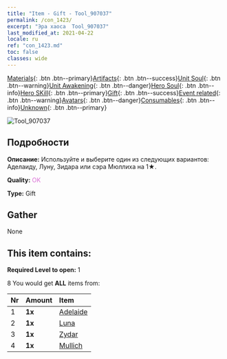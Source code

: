 ```yaml
---
title: "Item - Gift - Tool_907037"
permalink: /con_1423/
excerpt: "Эра хаоса  Tool_907037"
last_modified_at: 2021-04-22
locale: ru
ref: "con_1423.md"
toc: false
classes: wide
---
```

 [Materials](/ItemsRU/){: .btn .btn--primary}[Artifacts](/ItemsRU/Artifacts/){: .btn .btn--success}[Unit Soul](/ItemsRU/UnitSoul/){: .btn .btn--warning}[Unit Awakening](/ItemsRU/UnitAwakening/){: .btn .btn--danger}[Hero Soul](/ItemsRU/HeroSoul/){: .btn .btn--info}[Hero SKill](/ItemsRU/HeroSkill/){: .btn .btn--primary}[Gift](/ItemsRU/Gift/){: .btn .btn--success}[Event related](/ItemsRU/Events/){: .btn .btn--warning}[Avatars](/ItemsRU/Avatars/){: .btn .btn--danger}[Consumables](/ItemsRU/Consumables/){: .btn .btn--info}[Unknown](/ItemsRU/Unknown/){: .btn .btn--primary}

 ![Tool_907037](/images/t/i_907037.png)

## Подробности
 **Описание:** Используйте и выберите один из следующих вариантов: Аделаиду, Луну, Зидара или сэра Мюллиха на 1★.

 **Quality:** <span style="color: #DA70D6">OK</span>

 **Type:** Gift

## Gather

  None

## This item contains:

 **Required Level to open:** 1

 8 You would get **ALL** items  from:

  | Nr | Amount |     Item    |
  |:---|:-------|:------------|
  | 1 |  **1x** | [Adelaide](/heroes/Аделаида/) |  | 
  | 2 |  **1x** | [Luna](/heroes/Луна/) |  | 
  | 3 |  **1x** | [Zydar](/heroes/Зидар/) |  | 
  | 4 |  **1x** | [Mullich](/heroes/Мюллих/) |  | 
